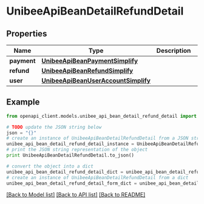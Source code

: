 # UnibeeApiBeanDetailRefundDetail


## Properties

Name | Type | Description | Notes
------------ | ------------- | ------------- | -------------
**payment** | [**UnibeeApiBeanPaymentSimplify**](UnibeeApiBeanPaymentSimplify.md) |  | [optional] 
**refund** | [**UnibeeApiBeanRefundSimplify**](UnibeeApiBeanRefundSimplify.md) |  | [optional] 
**user** | [**UnibeeApiBeanUserAccountSimplify**](UnibeeApiBeanUserAccountSimplify.md) |  | [optional] 

## Example

```python
from openapi_client.models.unibee_api_bean_detail_refund_detail import UnibeeApiBeanDetailRefundDetail

# TODO update the JSON string below
json = "{}"
# create an instance of UnibeeApiBeanDetailRefundDetail from a JSON string
unibee_api_bean_detail_refund_detail_instance = UnibeeApiBeanDetailRefundDetail.from_json(json)
# print the JSON string representation of the object
print UnibeeApiBeanDetailRefundDetail.to_json()

# convert the object into a dict
unibee_api_bean_detail_refund_detail_dict = unibee_api_bean_detail_refund_detail_instance.to_dict()
# create an instance of UnibeeApiBeanDetailRefundDetail from a dict
unibee_api_bean_detail_refund_detail_form_dict = unibee_api_bean_detail_refund_detail.from_dict(unibee_api_bean_detail_refund_detail_dict)
```
[[Back to Model list]](../README.md#documentation-for-models) [[Back to API list]](../README.md#documentation-for-api-endpoints) [[Back to README]](../README.md)


